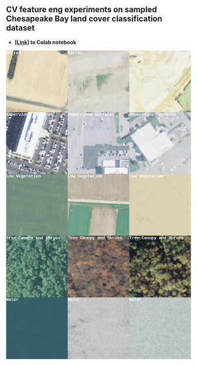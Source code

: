 ## CV feature eng experiments on sampled Chesapeake Bay land cover classification dataset

* **[[Link](http://bit.ly/3O0QkD7)] to Colab notebook**

<p align="center">
  <img src="https://github.com/daniel-furman/CV-feature-eng-experiments/blob/master/report_pictures/HF_intro_image.png?raw=true">
</p>
